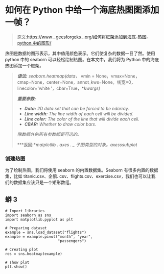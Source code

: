 # 如何在 Python 中给一个海底热图图添加一帧？

> 原文:[https://www . geesforgeks . org/如何将框架添加到海底-热图-python 中的图形/](https://www.geeksforgeeks.org/how-to-add-a-frame-to-a-seaborn-heatmap-figure-in-python/)

热图是数据的图形表示，其中值用颜色表示。它们使复杂的数据一目了然。使用 python 中的 seaborn 可以轻松绘制热图。在本文中，我们将为 Python 中的海底热图添加一个框架。

> ***语法:** seaborn.heatmap(data，* vmin = None，vmax=None，cmap=None，center=None，annot_kws=None，线宽=0，linecolor='white '，cbar=True，**kwargs)*
> 
> ***重要参数:***
> 
> *   ***Data:** 2D data set that can be forced to be ndarray.*
> *   ***Line width:** The line width of each cell will be divided.*
> *   ***Line color:** The color of the line that will divide each cell.*
> *   ***CBAR:** Whether to draw color bars.*
> 
> *除数据外的所有参数都是可选的。*
> 
> ***返回:**matplotlib . axes . _ 子图类型的对象。axesssubplot*

### **创建热图**

为了绘制热图，我们将使用 seaborn 的内置数据集。Seaborn 有很多内置的数据集，比如 titanic.csv、企鹅. csv、flights.csv、exercise.csv，我们也可以让我们的数据集应该只是一个矩形数组。

## 蟒 3

```
# Import libraries
import seaborn as sns
import matplotlib.pyplot as plt

# Preparing dataset
example = sns.load_dataset("flights")
example = example.pivot("month", "year",
                        "passengers")

# Creating plot
res = sns.heatmap(example)

# show plot
plt.show()
```